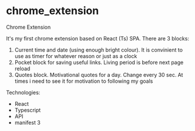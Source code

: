 # chrome_extension
Chrome Extension

It's my first chrome extension based on React (Ts) SPA. There are 3 blocks: 
1) Current time and date (using enough bright colour). It is convinient to use as timer for whatever reason or just as a clock
2) Pocket block for saving useful links. Living period is before next page reload
3) Quotes block. Motivational quotes for a day. Change every 30 sec. At times i need to see it for motivation to following my goals

Technologies:
  - React
  - Typescript
  - API
  - manifest 3
